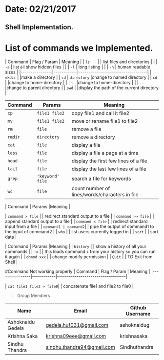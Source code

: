  
# Date: 02/21/2017
## Shell Implementation.
# List of commands we Implemented.

| Command	     | Flag / Param      | Meaning                           |
| `ls	`        |            | list files and directories        |
|                |    `-a`	  |   list all show hidden files      |
|                |    `-l`	  |    long listing                   |
|                |    `-h`	  |    human readable sizes           |
|----------------|------------|-----------------------------------|
| `mkdir`	     |             |make a directory                  |
| `cd`           |  `directory` |change to named directory         |
| `cd`	         |             |change to home-directory          |
|                |   `~	`      |change to home-directory           |
| 	             |   `..`      |change to parent directory          | 
| `pwd`	         |             |display the path of the current directory |



| Command | Params      |Meaning                                  |
|---------|-----------|-------------------------------|
| `cp `            | `file1 file2`    | copy file1 and call it file2 |
| `mv`             | `file1 file2`    | move or rename file1 to file2 |
| `rm`             | `file`           | remove a file |
| `rmdir`             | `directory`  | remove a directory |
| `cat`             | `file` | display a file |
| `less`             | `file` | display a file a page at a time |
| `head`             | `file` | display the first few lines of a file |
| `tail`             | `file` | display the last few lines of a file |
| `grep`             | `'keyword' file` | search a file for keywords |
| `wc`             | `file` | count number of lines/words/characters in file |


| Command | Params      |Meaning                                  |

| `command > file`   |        | redirect standard output to a file |
| `command >> file`   |        | append standard output to a file |
| `command < file`   |        | redirect standard input from a file |
| `command1 | command2`|      | pipe the output of command1 to the input of command2 |
| `who`       |               | list users currently logged in |
| `sort`               |        | sort data |

| Command | Params      |Meaning                                  |
| `history`   |        | show a history of all your commands |
| `!x`         |       | this loads command `x` from your history so you can run it again |
| `chmod xxx`  |       | change modify permission | 
| `Quit`    |     | TO Exit from Shell | 


#Command Not working properly
| Command	     | Flag / Param      | Meaning                           |
|----------------|------------|-----------------------------------|

| `cat file1 file2 > file0`|  | concatenate file1 and file2 to file0 |



>Group Members
>
| Name     | Email   | Github Username |
|----------|---------|-----------------|
| Ashoknaidu Gedela |gedela.huf031@gmail.com | ashoknaidug |
|Krishna Saka   |krishna09eee@gmail.com | krishnasaka |
| Sindhu Thandra  | sindhu.thandra94@gmail.com | Sindhuthandra |
